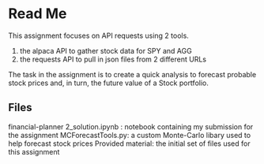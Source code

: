 # Read Me

This assignment focuses on API requests using 2 tools. 

1) the alpaca API to gather stock data for SPY and AGG
2) the requests API to pull in json files from 2 different URLs

The task in the assignment is to create a quick analysis to forecast probable stock prices and, in turn, the future value of a Stock portfolio.


## Files
financial-planner 2_solution.ipynb : notebook containing my submission for the assignment
MCForecastTools.py: a custom Monte-Carlo libary used to help forecast stock prices
Provided material: the initial set of files used for this assignment